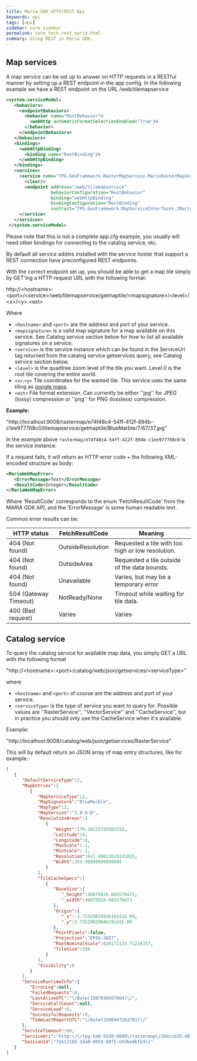 ```yaml
---
title: Maria GDK HTTP/REST Api
keywords: api
tags: [api]
sidebar: core_sidebar
permalink: core_tech_rest_maria.html
summary: Using REST in Maria GDK. 
---
```


## Map services

A map service can be set up to answer on HTTP requests in a RESTful manner by setting up a REST endpoint in the app config. In the following example we have a REST endpoint on the URL /web/tilemapservice

```xml
<system.serviceModel>
   <behaviors>
     <endpointBehaviors>
       <behavior name="RestBehavior">
         <webHttp automaticFormatSelectionEnabled="True"/>
       </behavior>
     </endpointBehaviors>
   </behaviors>
   <bindings>
     <webHttpBinding>
       <binding name="RestBinding"/>
     </webHttpBinding>
   </bindings>
   <services>
     <service name="TPG.GeoFramework.RasterMapService.MariaRasterMapService">
       <clear/>
       <endpoint address="/web/tilemapservice"
                 behaviorConfiguration="RestBehavior"
                 binding="webHttpBinding"
                 bindingConfiguration="RestBinding"
                 contract="TPG.GeoFramework.MapServiceInterfaces.IMariaSimpleWebMapService" />
     </service>
   </services>
 </system.serviceModel>
```

Please note that this is not a complete app.cfg example, you usually will need other bindings for connecting to the catalog service, etc.

By default all service addins installed with the service hoster that support a REST connection have preconfigured REST endpoints. 

With the correct endpoint set up, you should be able to get a map tile simply by GET'ing a HTTP request URL with the following format:

http://\<hostname\>:\<port\>/\<service\>/web/tilemapservice/getmaptile/\<mapsignature\>/\<level\>/\<x\>/\<y\>.\<ext\>

Where 

   * `<hostname>` and `<port>` are the address and port of your service. 
   * `<mapsignature>` is a valid map signature for a map available on this service. See Catalog service section below for how to list all available signatures on a service.
   * `<service>` is the service instance which can be found in the ServiceUri tag returned from the catalog service getservices query, see Catalog service section below.
   * `<level>` is the quadtree zoom level of the tile you want. Level 0 is the root tile covering the entire world.
   * `<x>`,`<y>` Tile coordinates for the wanted tile. This service uses the same tiling as [google maps](https///developers.google.com/maps/documentation/javascript/v2/overlays?csw=1#Google_Maps_Coordinates).
   * `<ext>` File format extension. Can currently be either ''jpg'' for JPEG (lossy) compression or ''png'' for PNG (lossless) compression.

**Example:**

"http://localhost:9008/rastermap/e74f48c4-54ff-412f-894b-c1ee977768c0/tilemapservice/getmaptile/BlueMarble/7/67/37.jpg"

In the example above `rastermap/e74f48c4-54ff-412f-894b-c1ee977768c0` is the service instance.

If a request fails, it will return an HTTP error code + the following XML-encoded structure as body:

```xml
<MariaWebMapError>
   <ErrorMessage>Text</ErrorMessage>
   <ResultCode>Integer</ResultCode>
</MariaWebMapError>
```

Where 'ResultCode' corresponds to the enum 'FetchResultCode' from the MARIA GDK API, and the 'ErrorMessage' is some human readable text.

Common error results can be:

 | HTTP status           | FetchResultCode   | Meaning |                                        
 | -----------           | ---------------   | ---------                                        
 | 404 (Not found)       | OutsideResolution | Requested a tile with too high or low resolution. | 
 | 404 (Not found)       | OutsideArea       | Requested a tile outside of the data bounds.      | 
 | 404 (Not found)       | Unavailable       | Varies, but may be a temporary error              | 
 | 504 (Gateway Timeout) | NotReady/None     | Timeout while waiting for tile data.              | 
 | 400 (Bad request)     | Varies            | Varies                                            | 

## Catalog service

To query the catalog service for available map data, you simply GET a URL with the following format

"http://\<hostname\>:\<port\>/catalog/web/json/getservices/\<serviceType\>"

where

   * `<hostname>` and `<port>` of course are the address and port of your service. 
   * `<serviceType>` is the type of service you want to query for. Possible values are ''RasterService'', ''VectorService'' and ''CacheService'', but in practice you should only use the CacheService when it's available.

Example:

"http://localhost:9008/catalog/web/json/getservices/RasterService"

This will by default return an JSON array of map entry structures, like for example:

```json
[  
   {  
      "DefaultServiceType":2,
      "MapEntries":[  
         {  
            "MapServiceType":2,
            "MapSignature":"BlueMarble",
            "MapType":2,
            "MapVersion":"1.0.0-D",
            "ResolutionAreas":[  
               {  
                  "Height":170.10225755961318,
                  "Latitude":0,
                  "Longitude":0,
                  "MaxScale":-1,
                  "MinScale":-1,
                  "Resolution":611.49622628141015,
                  "Width":359.99999999999994
               }
            ],
            "TileCacheSpecs":[  
               {  
                  "BaseSize":{  
                     "_height":40075016.685578473,
                     "_width":40075016.685578473
                  },
                  "Origin":{  
                     "_x":-3.7252902984619141E-09,
                     "_y":3.7252902984619141E-09
                  },
                  "PointPixels":false,
                  "Projection":"EPSG:3857",
                  "RootNominalScale":626172135.71216357,
                  "TileSize":256
               }
            ],
            "Visibility":0
         }
      ],
      "ServiceRuntimeInfo":{  
         "ErrorLog":null,
         "FailedRequests":0,
         "LastAliveUTC":"\/Date(1507038457664)\/",
         "ServiceCallCount":null,
         "ServiceLoad":0,
         "SuccessfulRequests":0,
         "TimeLastReportUTC":"\/Date(1506947263781)\/"
      },
      "ServiceTimeout":60,
      "ServiceUri":"http:\/\/tpg-tmd-5520:9008\/rastermap\/284ccb35-d013-4cd5-a65f-bc97261734f2",
      "SessionId":"7a512165-14a0-4954-88f5-e936e0bfb3c1"
   }
]
```